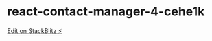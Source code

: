 # react-contact-manager-4-cehe1k

[Edit on StackBlitz ⚡️](https://stackblitz.com/edit/react-contact-manager-4-cehe1k)